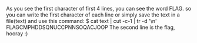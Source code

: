 As you see the first character of first 4 lines, you can see the word FLAG. so you can write the first character of each line or simply save the text in a file(text) and use this command:
	$ cat text | cut -c-1 | tr -d '\n'
	FLAGCMPHDDSQNUCCPNNSOQACJOOP
The second line is the flag, hooray :)
